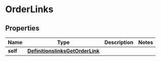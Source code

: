
# OrderLinks

## Properties
Name | Type | Description | Notes
------------ | ------------- | ------------- | -------------
**self** | [**DefinitionslinksGetOrderLink**](DefinitionslinksGetOrderLink.md) |  | 



